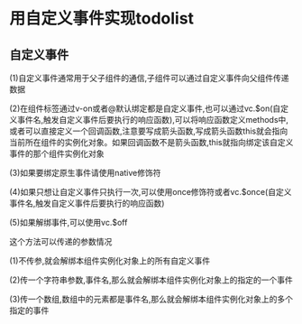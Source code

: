 # 用自定义事件实现todolist
## 自定义事件
<p>(1)自定义事件通常用于父子组件的通信,子组件可以通过自定义事件向父组件传递数据</p>
<p>(2)在组件标签通过v-on或者@默认绑定都是自定义事件,也可以通过vc.$on(自定义事件名,触发自定义事件后要执行的响应函数),可以将响应函数定义methods中,或者可以直接定义一个回调函数,注意要写成箭头函数,写成箭头函数this就会指向当前所在组件的实例化对象。如果回调函数不是箭头函数,this就指向绑定该自定义事件的那个组件实例化对象</p>
<p>(3)如果要绑定原生事件请使用native修饰符</p>
<p>(4)如果只想让自定义事件只执行一次,可以使用once修饰符或者vc.$once(自定义事件名,触发自定义事件后要执行的响应函数)</p>
<p>(5)如果解绑事件,可以使用vc.$off</p>
<p>这个方法可以传递的参数情况</p>
<p>(1)不传参,就会解绑本组件实例化对象上的所有自定义事件</p>
<p>(2)传一个字符串参数,事件名,那么就会解绑本组件实例化对象上的指定的一个事件</p>
<p>(3)传一个数组,数组中的元素都是事件名,那么就会解绑本组件实例化对象上的多个
    指定的事件</p>
